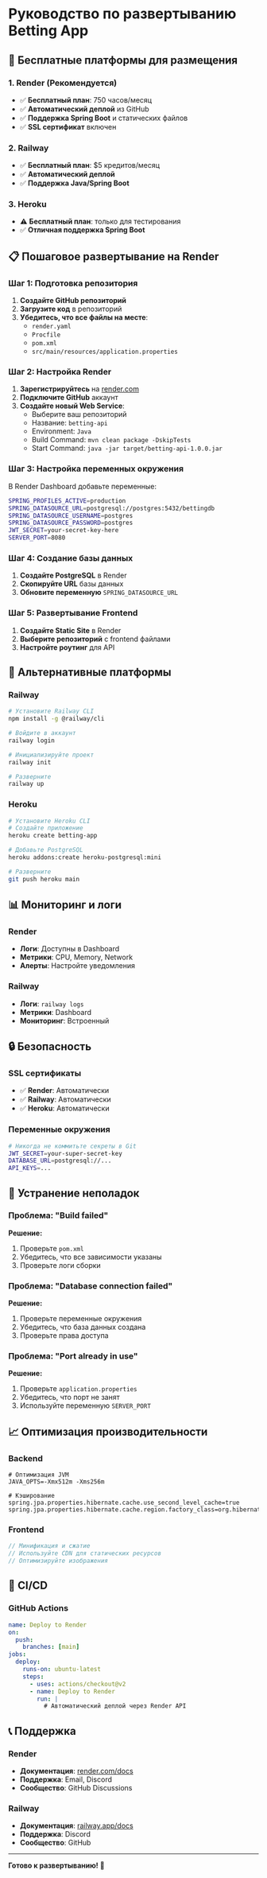 # Руководство по развертыванию Betting App

## 🚀 Бесплатные платформы для размещения

### 1. **Render** (Рекомендуется)
- ✅ **Бесплатный план**: 750 часов/месяц
- ✅ **Автоматический деплой** из GitHub
- ✅ **Поддержка Spring Boot** и статических файлов
- ✅ **SSL сертификат** включен

### 2. **Railway**
- ✅ **Бесплатный план**: $5 кредитов/месяц
- ✅ **Автоматический деплой**
- ✅ **Поддержка Java/Spring Boot**

### 3. **Heroku**
- ⚠️ **Бесплатный план**: только для тестирования
- ✅ **Отличная поддержка Spring Boot**

## 📋 Пошаговое развертывание на Render

### Шаг 1: Подготовка репозитория

1. **Создайте GitHub репозиторий**
2. **Загрузите код** в репозиторий
3. **Убедитесь, что все файлы на месте**:
   - `render.yaml`
   - `Procfile`
   - `pom.xml`
   - `src/main/resources/application.properties`

### Шаг 2: Настройка Render

1. **Зарегистрируйтесь** на [render.com](https://render.com)
2. **Подключите GitHub** аккаунт
3. **Создайте новый Web Service**:
   - Выберите ваш репозиторий
   - Название: `betting-api`
   - Environment: `Java`
   - Build Command: `mvn clean package -DskipTests`
   - Start Command: `java -jar target/betting-api-1.0.0.jar`

### Шаг 3: Настройка переменных окружения

В Render Dashboard добавьте переменные:

```bash
SPRING_PROFILES_ACTIVE=production
SPRING_DATASOURCE_URL=postgresql://postgres:5432/bettingdb
SPRING_DATASOURCE_USERNAME=postgres
SPRING_DATASOURCE_PASSWORD=postgres
JWT_SECRET=your-secret-key-here
SERVER_PORT=8080
```

### Шаг 4: Создание базы данных

1. **Создайте PostgreSQL** в Render
2. **Скопируйте URL** базы данных
3. **Обновите переменную** `SPRING_DATASOURCE_URL`

### Шаг 5: Развертывание Frontend

1. **Создайте Static Site** в Render
2. **Выберите репозиторий** с frontend файлами
3. **Настройте роутинг** для API

## 🔧 Альтернативные платформы

### Railway

```bash
# Установите Railway CLI
npm install -g @railway/cli

# Войдите в аккаунт
railway login

# Инициализируйте проект
railway init

# Разверните
railway up
```

### Heroku

```bash
# Установите Heroku CLI
# Создайте приложение
heroku create betting-app

# Добавьте PostgreSQL
heroku addons:create heroku-postgresql:mini

# Разверните
git push heroku main
```

## 📊 Мониторинг и логи

### Render
- **Логи**: Доступны в Dashboard
- **Метрики**: CPU, Memory, Network
- **Алерты**: Настройте уведомления

### Railway
- **Логи**: `railway logs`
- **Метрики**: Dashboard
- **Мониторинг**: Встроенный

## 🔒 Безопасность

### SSL сертификаты
- ✅ **Render**: Автоматически
- ✅ **Railway**: Автоматически
- ✅ **Heroku**: Автоматически

### Переменные окружения
```bash
# Никогда не коммитьте секреты в Git
JWT_SECRET=your-super-secret-key
DATABASE_URL=postgresql://...
API_KEYS=...
```

## 🚨 Устранение неполадок

### Проблема: "Build failed"
**Решение:**
1. Проверьте `pom.xml`
2. Убедитесь, что все зависимости указаны
3. Проверьте логи сборки

### Проблема: "Database connection failed"
**Решение:**
1. Проверьте переменные окружения
2. Убедитесь, что база данных создана
3. Проверьте права доступа

### Проблема: "Port already in use"
**Решение:**
1. Проверьте `application.properties`
2. Убедитесь, что порт не занят
3. Используйте переменную `SERVER_PORT`

## 📈 Оптимизация производительности

### Backend
```properties
# Оптимизация JVM
JAVA_OPTS=-Xmx512m -Xms256m

# Кэширование
spring.jpa.properties.hibernate.cache.use_second_level_cache=true
spring.jpa.properties.hibernate.cache.region.factory_class=org.hibernate.cache.jcache.JCacheRegionFactory
```

### Frontend
```javascript
// Минификация и сжатие
// Используйте CDN для статических ресурсов
// Оптимизируйте изображения
```

## 🔄 CI/CD

### GitHub Actions
```yaml
name: Deploy to Render
on:
  push:
    branches: [main]
jobs:
  deploy:
    runs-on: ubuntu-latest
    steps:
      - uses: actions/checkout@v2
      - name: Deploy to Render
        run: |
          # Автоматический деплой через Render API
```

## 📞 Поддержка

### Render
- **Документация**: [render.com/docs](https://render.com/docs)
- **Поддержка**: Email, Discord
- **Сообщество**: GitHub Discussions

### Railway
- **Документация**: [railway.app/docs](https://railway.app/docs)
- **Поддержка**: Discord
- **Сообщество**: GitHub

---

**Готово к развертыванию! 🚀** 